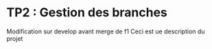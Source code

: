 # TP2 : Gestion des branches
Modification sur develop avant merge de f1
Ceci est ue description du projet
